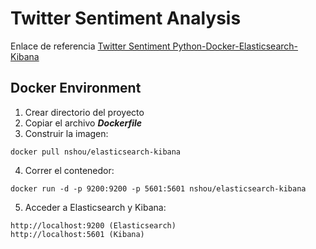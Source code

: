 # Twitter Sentiment Analysis

Enlace de referencia [Twitter Sentiment Python-Docker-Elasticsearch-Kibana](https://realpython.com/twitter-sentiment-python-docker-elasticsearch-kibana/)

## Docker Environment

1. Crear directorio del proyecto
2. Copiar el archivo **_Dockerfile_**
3. Construir la imagen:
```
docker pull nshou/elasticsearch-kibana
```
4. Correr el contenedor:
```
docker run -d -p 9200:9200 -p 5601:5601 nshou/elasticsearch-kibana
```
5. Acceder a Elasticsearch y Kibana:
```
http://localhost:9200 (Elasticsearch)
http://localhost:5601 (Kibana)
```


